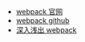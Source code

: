 * [webpack 官网](https://www.webpackjs.com/)
* [webpack github](https://github.com/webpack/webpack)
* [深入浅出 webpack](http://webpack.wuhaolin.cn/)

